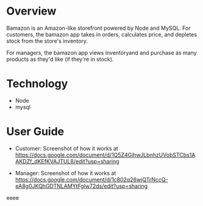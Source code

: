 # Overview
Bamazon is an Amazon-like storefront powered by Node and MySQL. For customers, the bamazon app takes in orders, calculates price, and depletes stock from the store's inventory.

For managers, the bamazon app views inventoryand and purchase as many products as they'd like (if they're in stock).

# Technology
- Node 
- mysql

# User Guide
- Customer: Screenshot of how it works at https://docs.google.com/document/d/1Q5Z4GihwJLbnhzUVobSTCbs1AAKDZf_dKEfKVAJTUL8/edit?usp=sharing

- Manager: Screenshot of how it works at https://docs.google.com/document/d/1c802q26wjQTrNccQ-eA8g0JKQhGDTNLAMYtFglw72ds/edit?usp=sharing


eeee
